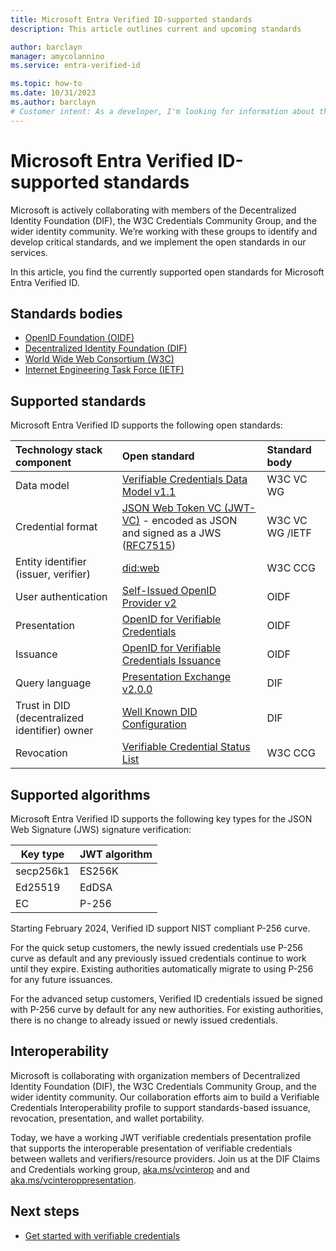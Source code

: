 ```yaml
---
title: Microsoft Entra Verified ID-supported standards
description: This article outlines current and upcoming standards

author: barclayn
manager: amycolannino
ms.service: entra-verified-id

ms.topic: how-to
ms.date: 10/31/2023
ms.author: barclayn
# Customer intent: As a developer, I'm looking for information about the open standards that are supported by Microsoft Entra Verified ID.
---
```


# Microsoft Entra Verified ID-supported standards

Microsoft is actively collaborating with members of the Decentralized Identity Foundation (DIF), the W3C Credentials Community Group, and the wider identity community. We’re working with these groups to identify and develop critical standards, and we implement the open standards in our services.

In this article, you find the currently supported open standards for Microsoft Entra Verified ID.

## Standards bodies

- [OpenID Foundation (OIDF)](https://openid.net/foundation/)
- [Decentralized Identity Foundation (DIF)](https://identity.foundation/)
- [World Wide Web Consortium (W3C)](https://www.w3.org/)
- [Internet Engineering Task Force (IETF)](https://www.ietf.org/)

## Supported standards

Microsoft Entra Verified ID supports the following open standards:

| Technology stack component | Open standard | Standard body |
|:------|:-----|:-----|
| Data model | [Verifiable Credentials Data Model v1.1](https://www.w3.org/TR/vc-data-model) | W3C VC WG |
| Credential format | [JSON Web Token VC (JWT-VC)](https://www.w3.org/TR/vc-data-model/#json-web-token) - encoded as JSON and signed as a JWS ([RFC7515](https://datatracker.ietf.org/doc/html/rfc7515)) | W3C VC WG /IETF |
| Entity identifier (issuer, verifier) | [did:web](https://github.com/w3c-ccg/did-method-web) | W3C CCG |
| User authentication | [Self-Issued OpenID Provider v2](https://openid.net/specs/openid-connect-self-issued-v2-1_0.html)| OIDF |
| Presentation | [OpenID for Verifiable Credentials](https://openid.net/sg/openid4vc/) | OIDF|
| Issuance | [OpenID for Verifiable Credentials Issuance](https://openid.net/specs/openid-4-verifiable-credential-issuance-1_0-11.html) | OIDF|
| Query language | [Presentation Exchange v2.0.0](https://identity.foundation/presentation-exchange/spec/v2.0.0/)| DIF |
| Trust in DID (decentralized identifier) owner | [Well Known DID Configuration](https://identity.foundation/.well-known/resources/did-configuration)| DIF |
| Revocation |[Verifiable Credential Status List](https://www.w3.org/TR/2023/WD-vc-status-list-20230427/)| W3C CCG |

## Supported algorithms

Microsoft Entra Verified ID supports the following key types for the JSON Web Signature (JWS) signature verification:

|Key type|JWT algorithm|
|--------|-------------|
|secp256k1|ES256K|
|Ed25519|EdDSA|
|EC|P-256|

Starting February 2024, Verified ID support NIST compliant P-256 curve.

For the quick setup customers, the newly issued credentials use P-256 curve as default and any previously issued credentials continue to work until they expire. Existing authorities automatically migrate to using P-256 for any future issuances.

For the advanced setup customers, Verified ID credentials issued be signed with P-256 curve by default for any new authorities. For existing authorities, there is no change to already issued or newly issued credentials.

## Interoperability

Microsoft is collaborating with organization members of Decentralized Identity Foundation (DIF), the W3C Credentials Community Group, and the wider identity community. Our collaboration efforts aim to build a Verifiable Credentials Interoperability profile to support standards-based issuance, revocation, presentation, and wallet portability.

Today, we have a working JWT verifiable credentials presentation profile that supports the interoperable presentation of verifiable credentials between wallets and verifiers/resource providers. Join us at the DIF Claims and Credentials working group, [aka.ms/vcinterop](https://aka.ms/vcinterop) and  and [aka.ms/vcinteroppresentation](https://aka.ms/vcinteroppresentation).

## Next steps

- [Get started with verifiable credentials](verifiable-credentials-configure-tenant.md)
